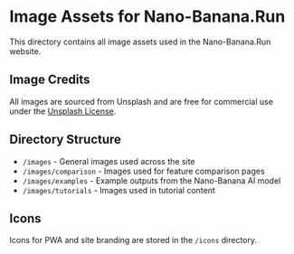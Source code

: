 # Image Assets for Nano-Banana.Run

This directory contains all image assets used in the Nano-Banana.Run website.

## Image Credits

All images are sourced from Unsplash and are free for commercial use under the [Unsplash License](https://unsplash.com/license).

## Directory Structure

- `/images` - General images used across the site
- `/images/comparison` - Images used for feature comparison pages
- `/images/examples` - Example outputs from the Nano-Banana AI model
- `/images/tutorials` - Images used in tutorial content

## Icons

Icons for PWA and site branding are stored in the `/icons` directory.